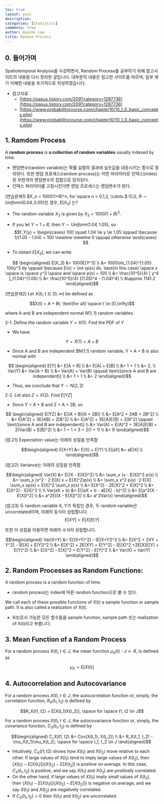 ```yaml
---
toc: true
layout: post 
description: 
categories: [Statistics]
comments: true
author: Hyunho Lee
title: Random Process
---
```


## 0. 들어가며
Spatiotemporal Analysis를 수강하면서, Random Process를 공부하기 위해 참고사이트의 내용을 다시 정리한 글입니다. 대부분의 내용은 참고한 사이트를 따르며, 일부 제가 이해한 내용을 추가적으로 작성하였습니다.
- 참고자료
  - [https://pasus.tistory.com/209?category=1287736](https://pasus.tistory.com/209?category=1287736) 
  - [https://www.probabilitycourse.com/chapter10/10_1_0_basic_concepts.php](https://www.probabilitycourse.com/chapter10/10_1_0_basic_concepts.php)

## 1. Ramdom Process
A **random process** is **a collection of random variables** usually indexed by time. 
 - 랜덤변수(random variable)는 확률 실험의 결과에 실숫값을 대응시키는 함수로 정의된다. 또한 랜덤 프로세스(random process)는 어떤 파라미터로 인덱스(index)된 무한개의 랜덤변수의 집합으로 정의된다.
 - 인덱스 파라미터를 고정시킨다면 랜덤 프로세스는 랜덤변수가 된다.

(연습문제1) $X_n = 1000(1+R)^n, for \space n = 0,1,2, \cdots.$ 이고, $R \sim Uniform(0.04, 0.05)$인 경우, $E[X_3]$ 는?

 - The random variable $X_3$ is given by $X_3 = 1000(1+R)^3$.
 - If you let $Y = 1 + R$, then $Y \sim Uniform(1.04, 1.05)$, so
$$f_Y(y) = \begin{cases} 100 \quad 1.04 \le y \le 1.05 \qquad \because 1/(1.05 - 1.04) = 100 \newline \newline 0 \qquad otherwise \end{cases} $$

 - To obtain $E[X_3]$, we can write
 
$$ 
\begin{aligned} 
E[X_3] &= 1000E[Y^3] \\
&= 1000\int_{1.04}^{1.05} 100y^3 dy \qquad \because E(x) = \int xp(x) dx, \text{in this case} \space x \space is \space y^3 \space and \space p(x) = 100  \\
&= \frac{10^5}{4} [ y^4 ]_{1.04}^{1.05} \\
&= \frac{10^5}{4} [(1.05)^4 - (1.04)^4] \\
&\approx 1141.2
\end{aligned}$$

(연습문제2) Let ${X(t), t \in [0, \infty )}$ be defined as

$$X(t) = A + Bt, \text{for all} \space t \in [0,\infty)$$

where A and B are independent normal $N(1,1)$ random variables.

2-1. Define the random variable $Y=X(1)$. Find the PDF of $Y$
  - We have

$$ Y = X(1) = A + B$$

  - Since A and B are independent $N(1,1) random variable, Y = A + B is also normal with

$$
\begin{aligned} 
E[Y] &= E[A + B] \\
&= E[A] + E[B] \\
&= 1 + 1 \\
&= 2,
\\
Var(Y) &= Var(A + B) \\
&= Var(A) + Var(B) \qquad \text{(since A and B are independent)} \\
&= 1 + 1 \\
&= 2
\end{aligned}$$

- Thus, we conclude that $Y∼N(2,2)$

2-2. Let also $Z=X(2)$. Find $E[YZ]$
 - Since Y = A + B and Z = A + 2B, so

$$
\begin{aligned} 
E[YZ] &= E[(A + B)(A + 2B)] \\
&= E[A^2 + 3AB + 2B^2] \\
&= E[A^2] + 3E[AB] + 2[B^2] \\
&= E[A^2] + 3E[A]E[B] + 2[B^2] \qquad \text{(since A and B are independent)} \\
&= Var(A) + E[A]^2 + 3E[A]E[B] + 2(Var(B) + E[B]^2) \\
&= 1 + 1 + 3 + 2(1 + 1) \\
&= 9
\end{aligned}$$ 

(참고1) Expectation value는 아래의 성질을 만족함

$$\begin{aligned}
E[X+Y] &= E[X] + E[Y] \\
E[aX] &= aE[X] \\
\end{aligned}$$

(참고2) Variance는 아래의 성질을 만족함

$$\begin{aligned}
Var(X) &= E[(X - E[X])^2] \\
&= \sum_x (x - E[X])^2 p(x) \\
&= \sum_x (x^2 - 2 E[X] x + E[X]^2)p(x) \\
&= \sum_x x^2 p(x) -2 E[X] \sum_x xp(x) + E[X]^2 \sum_x p(x) \\
&= E[X^2] - 2E[X]^2 + E[X]^2 \\
&= E[X^2] - E[X]^2
\\
\\
Var(aX + b) &= E[(aX + b - aE[X] - b)^2] \\
&= E[a^2(X - E[X])^2] \\
&= a^2E[(X - E[X])^2] \\
&= a^2Var(x)
\end{aligned}$$

(참고3) 두 random variable X, Y가 독립인 경우, 두 random variable은 uncorrelated이며, 아래의 등식이 성립합니다.
$$E[XY] = E[X]E[Y] $$

또한 이 성질을 이용하면 아래의 수식이 성립합니다.

$$\begin{aligned}
Var(X+Y) &= E[(X+Y)^2] - (E[X+Y])^2 \\
&= E[X^2 + 2XY + Y^2] - (E[X] + E[Y])^2 \\
&= E[X^2] + 2E[XY] + E[Y^2] - (E[X]^2 +2E[X]E[Y] + E[Y]^2) \\
&= E[X^2] - E[X]^2 + E[Y^2] - E[Y]^2 \\
&= Var(X) + Var(Y)
\end{aligned}$$


## 2. Random Processes as Random Functions:
A random process is a random function of time.
- random process는 index에 따른 random function으로 볼 수 있다.

We call each of these possible functions of X(t) a sample function or sample path. It is also called a realization of X(t). 
- X(t)로서 가능한 모든 함수들을 sample function, sample path 또는 realization of X(t)라고 부릅니다. 


## 3. Mean Function of a Random Process
For a random process ${X(t), t \in J}$, the mean function $\mu_X(t) : J \leftarrow R$, is defined as

$$\mu_X = E[X(t)]$$


## 4. Autocorrelation and Autocovariance
For a random process ${X(t), t \in J}$, the autocorrelation function or, simply, the correlation function, $R_X(t_1, t_2)$ is defined by

$$R_X(t1, t2) = E[X(t_1)X(t_2)], \space for \space t1, t2 \in J$$

For a random process ${X(t), t \in J}$, the autocovariance function or, simply, the covariance function, $C_X(t_1, t_2)$ is defined by

$$\begin{aligned}
C_X(t1, t2) &= Cov(X(t_1), X(t_2)) \\
&= R_X(t_1, t_2) - \mu_X(t_1)\mu_X(t_2), \space for \space t_1, t_2 \in J
\end{aligned}$$

 - Intuitively, $C_X(t1, t2)$ shows how $X(t_1)$ and $X(t_2)$ move relative to each other. If large values of $X(t_1)$ tend to imply large values of $X(t_2)$, then $(X(t_1) - E[X(t_1)])(X(t_2) - E[X(t_2])$ is positive on average. In this case, $C_X(t_1, t_2)$ is positive, and we say $X(t_1)$ and $X(t_2)$ are positively correlated. 
 - On the other hand, if large values of $X(t_1)$ imply small values of $X(t_2)$, then $(X(t_1) - E[X(t_1)])(X(t_2) - E[X(t_2)])$ is negative on average, and we say $X(t_1)$ and $X(t_2)$ are negatively correlated. 
 - If $C_X(t_1, t_2) = 0$ then $X(t_1)$ and $X(t_2)$ are uncorrelated.
